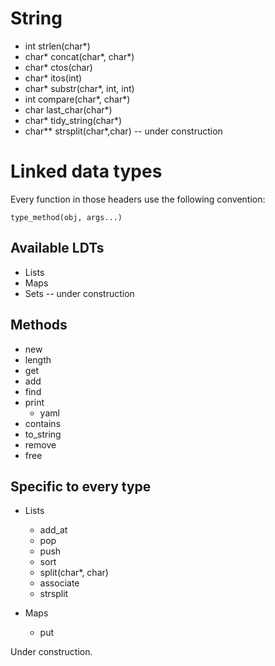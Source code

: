 # String

+ int strlen(char*)
+ char* concat(char*, char*)
+ char* ctos(char)
+ char* itos(int)
+ char* substr(char*, int, int)
+ int compare(char*, char*)
+ char last_char(char*)
+ char* tidy_string(char*)
+ char** strsplit(char*,char) -- under construction

# Linked data types

Every function in those headers use the following convention:

    type_method(obj, args...)

## Available LDTs

+ Lists
+ Maps
+ Sets -- under construction

## Methods

+ new
+ length
+ get
+ add
+ find
+ print
  - yaml
+ contains
+ to_string
+ remove
+ free

## Specific to every type

+ Lists
  - add_at
  - pop
  - push
  - sort
  - split(char*, char)
  - associate
  - strsplit

+ Maps
  - put

Under construction. 	